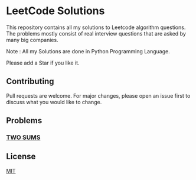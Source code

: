 # LeetCode Solutions

This repository contains all my solutions to Leetcode algorithm questions. The problems mostly consist of real interview questions that are asked by many big companies.

Note : All my Solutions are done in Python Programming Language.

Please add a Star if you like it.

## Contributing
Pull requests are welcome. For major changes, please open an issue first to discuss what you would like to change.

## Problems
### [TWO SUMS](https://bit.ly/3fohKSm)


## License
[MIT](https://choosealicense.com/licenses/mit/)
